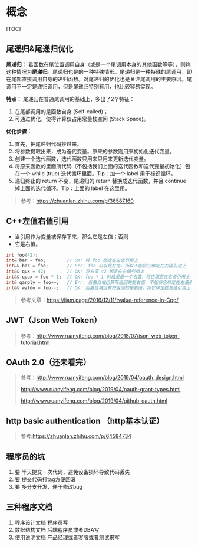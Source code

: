 # 概念

[TOC]

## 尾递归&尾递归优化

**尾递归：**
若函数在尾位置调用自身（或是一个尾调用本身的其他函数等等），则称这种情况为**尾递归**。尾递归也是的一种特殊情形。尾递归是一种特殊的尾调用，即在尾部直接调用自身的递归函数。对尾递归的优化也是关注尾调用的主要原因。尾调用不一定是递归调用，但是尾递归特别有用，也比较容易实现。

**特点：**
尾递归在普通尾调用的基础上，多出了2个特征：

1. 在尾部调用的是函数自身 (Self-called)；
2. 可通过优化，使得计算仅占用常量栈空间 (Stack Space)。

**优化步骤：**

1. 首先，把尾递归代码抄过来。
2. 将参数提取出来，成为迭代变量。原来的参数则用来初始化迭代变量。
3. 创建一个迭代函数，迭代函数只用来只用来更新迭代变量。
4. 将原来函数的里面所代码（不包括我们上面的迭代函数和迭代变量初始化）包在一个 while (true) 迭代循环里面。Tip：加一个 label 用于标识循环。
5. 递归终止的 return 不变，尾递归的 return 替换成迭代函数，并且 continue 掉上面的迭代循环。Tip：上面的 label 在这里用。

> 参考：https://zhuanlan.zhihu.com/p/36587160



## C++左值右值引用

- 当引用作为变量被保存下来，那么它是左值；否则
- 它是右值。

```c++
int foo(42);
int& bar = foo;        // OK: 将 foo 绑定在左值引用上
int&& baz = foo;       // Err: foo 可以是左值，所以不能将它绑定在右值引用上
int&& qux = 42;        // OK: 将右值 42 绑定在右值引用上
int&& quux = foo * 1;  // OK: foo * 1 的结果是一个右值，将它绑定在右值引用上
int& garply = foo++;   // Err: 后置自增运算符返回的是右值，不能将它绑定在左值引用上
int&& waldo = foo--;   // OK: 后置自减运算符返回的是右值，将它绑定在右值引用上
```

> 参考文章：https://liam.page/2016/12/11/rvalue-reference-in-Cpp/

## JWT（Json Web Token）

> 参考：http://www.ruanyifeng.com/blog/2018/07/json_web_token-tutorial.html

## OAuth 2.0（还未看完）

> 参考：http://www.ruanyifeng.com/blog/2019/04/oauth_design.html
>
> http://www.ruanyifeng.com/blog/2019/04/oauth-grant-types.html
>
> http://www.ruanyifeng.com/blog/2019/04/github-oauth.html

## http basic authentication （http基本认证）

>  参考:https://zhuanlan.zhihu.com/p/64584734

## 程序员的坑

1. 要 半天提交一次代码，避免设备损坏导致代码丢失
2. 要 提交代码打tag方便回滚
3. 要 多分支开发，便于修改bug

## 三种程序文档

1. 程序设计文档 程序员写
2. 数据结构文档 后端程序员或者DBA写
3. 使用说明文档 产品经理或者客服或者测试来写 


